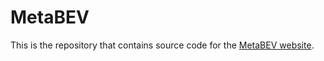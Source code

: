 # MetaBEV

This is the repository that contains source code for the [MetaBEV website](https://anonymous-metabev.github.io/).


```
